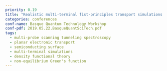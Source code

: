 ```yaml
---
priority: 0.19
title: "Realistic multi-terminal fist-principles transport simulations of two-probe STM measurements on Ge(001) surface: demonstration of quasi-ballistic transport through dangling-bond dimer wires"
categories: conferences
conf-name: Basque Quantum Technology Workshop
conf-pdf: 2019.05.22.BasqueQuantSciTech.pdf
tags:
  - multi-probe scanning tunneling spectroscopy
  - planar electronic transport
  - semiconducting surface
  - multi-terminal simulations
  - density functional theory
  - non-equilibrium Green's function
---
```

